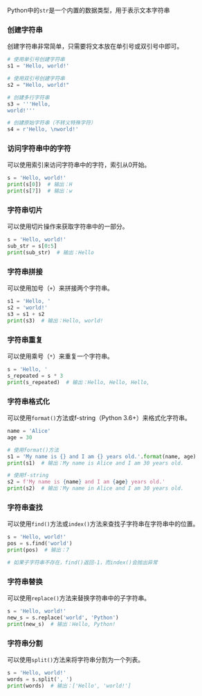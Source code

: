 Python中的`str`是一个内置的数据类型，用于表示文本字符串

### 创建字符串

创建字符串非常简单，只需要将文本放在单引号或双引号中即可。

```python
# 使用单引号创建字符串
s1 = 'Hello, world!'

# 使用双引号创建字符串
s2 = "Hello, world!"

# 创建多行字符串
s3 = '''Hello,
world!'''

# 创建原始字符串（不转义特殊字符）
s4 = r'Hello, \nworld!'
```

### 访问字符串中的字符

可以使用索引来访问字符串中的字符，索引从0开始。

```python
s = 'Hello, world!'
print(s[0])  # 输出：H
print(s[7])  # 输出：w
```

### 字符串切片

可以使用切片操作来获取字符串中的一部分。

```python
s = 'Hello, world!'
sub_str = s[0:5]
print(sub_str)  # 输出：Hello
```

### 字符串拼接

可以使用加号（`+`）来拼接两个字符串。

```python
s1 = 'Hello, '
s2 = 'world!'
s3 = s1 + s2
print(s3)  # 输出：Hello, world!
```

### 字符串重复

可以使用乘号（`*`）来重复一个字符串。

```python
s = 'Hello, '
s_repeated = s * 3
print(s_repeated)  # 输出：Hello, Hello, Hello,
```

### 字符串格式化

可以使用`format()`方法或f-string（Python 3.6+）来格式化字符串。

```python
name = 'Alice'
age = 30

# 使用format()方法
s1 = 'My name is {} and I am {} years old.'.format(name, age)
print(s1)  # 输出：My name is Alice and I am 30 years old.

# 使用f-string
s2 = f'My name is {name} and I am {age} years old.'
print(s2)  # 输出：My name in Alice and I am 30 years old.
```

### 字符串查找

可以使用`find()`方法或`index()`方法来查找子字符串在字符串中的位置。

```python
s = 'Hello, world!'
pos = s.find('world')
print(pos)  # 输出：7

# 如果子字符串不存在，find()返回-1，而index()会抛出异常
```

### 字符串替换

可以使用`replace()`方法来替换字符串中的子字符串。

```python
s = 'Hello, world!'
new_s = s.replace('world', 'Python')
print(new_s)  # 输出：Hello, Python!
```

### 字符串分割

可以使用`split()`方法来将字符串分割为一个列表。

```python
s = 'Hello, world!'
words = s.split(', ')
print(words)  # 输出：['Hello', 'world!']
```

